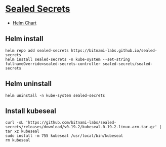 # [Sealed Secrets](https://sealed-secrets.netlify.app/)
- [Helm Chart](https://github.com/bitnami-labs/sealed-secrets#helm-chart)

## Helm install
```
helm repo add sealed-secrets https://bitnami-labs.github.io/sealed-secrets
helm install sealed-secrets -n kube-system --set-string fullnameOverride=sealed-secrets-controller sealed-secrets/sealed-secrets
```

## Helm uninstall
```
helm uninstall -n kube-system sealed-secrets 
``` 

## Install kubeseal
```
curl -sL 'https://github.com/bitnami-labs/sealed-secrets/releases/download/v0.19.2/kubeseal-0.19.2-linux-arm.tar.gz' | tar xz kubeseal
sudo install -m 755 kubeseal /usr/local/bin/kubeseal
rm kubeseal
```

